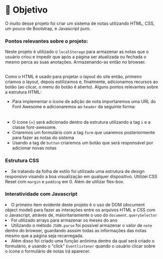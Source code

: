 #  🧵 Objetivo
<p>O inuito desse projeto foi criar um sistema de notas utilizando HTML, CSS, um pouco de Bootstrap, e Javascript puro.</p>
<h3><b>Pontos relevantes sobre o projeto:</b></h3>
Neste projeto é utilizado o <code>localStorage</code> para armazenar as notas que o usuário criou e impedir que após a página ser atualizada ou fechada o mesmo perca as suas anotações. Armazenando-as então no browser.<br></br>

Como o HTML é usado para projetar o layout do site então, primeiro criamos o layout, depois estilizamos e, finalmente, adicionamos recursos ao botão (ao clicar, o menu do botão é aberto). Alguns pontos relevantes sobre a estrutura HTML:
<ul>
<li>Para implementar o ícone de adição de nota importaremos uma URL do Font Awesome e adicionaremos ao <code>header</code> da seguinte forma: <br></br><code><script src="https://kit.fontawesome.com/5eb2c51ffb.js" crossorigin="anonymous"></script></code></li></br>
<li>O ícone (+) será adicionado dentro da estrutura utilizando a tag <code>i</code> e a classe font-awesome.</li>
<li>Criaremos um formulário com a tag <code>form</code> que usaremos posteriormente para fazer as notas do sistema</li>
<li>Usando a tag de <code>button</code> criaremos um botão que será responsável por adicionar novas notas</li>
</ul>

<h3>Estrutura CSS</h3>
<li>Se tratando da folha de estilo foi utilizado uma estrutura de design responsivo visando a boa visualização em qualquer dispositivo. Utilizei CSS Reset com <code>margin</code> e <code>padding</code> em 0. Além de utilizar flex-box.</li>


<h3>Interatividade com Javascript</h3>
<li>O primeiro item evidente deste projeto é o uso de DOM (document object model) para fazer as interações entre os arquivos HTML e CSS com o Javascript, atráves de, maioritariamente o uso do <code>document.querySelector</code></li>

<li>Foi utilizado arrays para armazenar os meses do ano</li>

<li>Utilizando o método <code>JSON.parse</code> foi possível armazenar o valor de <code>note</code> dentro do browser, guardando asssim todas as informações das notas mesmo que a página seja recarregada. </li>

<li>Além disso foi criado uma função anônima dentro da qual será criado o formulário, e usando o "click" <code>Eventlistener</code> quando o usuário clicar sobre o ícone o formulário de notas irá aparecer.</li>






















